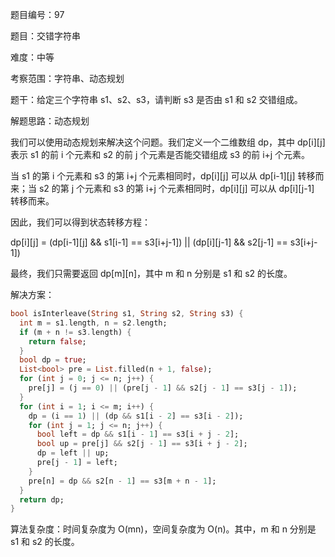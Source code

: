 题目编号：97

题目：交错字符串

难度：中等

考察范围：字符串、动态规划

题干：给定三个字符串 s1、s2、s3，请判断 s3 是否由 s1 和 s2 交错组成。

解题思路：动态规划

我们可以使用动态规划来解决这个问题。我们定义一个二维数组 dp，其中 dp[i][j] 表示 s1 的前 i 个元素和 s2 的前 j 个元素是否能交错组成 s3 的前 i+j 个元素。

当 s1 的第 i 个元素和 s3 的第 i+j 个元素相同时，dp[i][j] 可以从 dp[i-1][j] 转移而来；当 s2 的第 j 个元素和 s3 的第 i+j 个元素相同时，dp[i][j] 可以从 dp[i][j-1] 转移而来。

因此，我们可以得到状态转移方程：

dp[i][j] = (dp[i-1][j] && s1[i-1] == s3[i+j-1]) || (dp[i][j-1] && s2[j-1] == s3[i+j-1])

最终，我们只需要返回 dp[m][n]，其中 m 和 n 分别是 s1 和 s2 的长度。

解决方案：

```dart
bool isInterleave(String s1, String s2, String s3) {
  int m = s1.length, n = s2.length;
  if (m + n != s3.length) {
    return false;
  }
  bool dp = true;
  List<bool> pre = List.filled(n + 1, false);
  for (int j = 0; j <= n; j++) {
    pre[j] = (j == 0) || (pre[j - 1] && s2[j - 1] == s3[j - 1]);
  }
  for (int i = 1; i <= m; i++) {
    dp = (i == 1) || (dp && s1[i - 2] == s3[i - 2]);
    for (int j = 1; j <= n; j++) {
      bool left = dp && s1[i - 1] == s3[i + j - 2];
      bool up = pre[j] && s2[j - 1] == s3[i + j - 2];
      dp = left || up;
      pre[j - 1] = left;
    }
    pre[n] = dp && s2[n - 1] == s3[m + n - 1];
  }
  return dp;
}
```

算法复杂度：时间复杂度为 O(mn)，空间复杂度为 O(n)。其中，m 和 n 分别是 s1 和 s2 的长度。